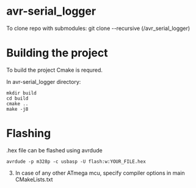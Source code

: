 # avr-serial_logger

To clone repo with submodules: git clone --recursive (/avr_serial_logger)

# Building the project

To build the project Cmake is requred.

In avr-serial_logger directory: 
```
mkdir build
cd build
cmake ..
make -j8
```

# Flashing 

.hex file can be flashed using avrdude
```
avrdude -p m328p -c usbasp -U flash:w:YOUR_FILE.hex
```
 
3. In case of any other ATmega mcu, specify compiler options in main 
   CMakeLists.txt
